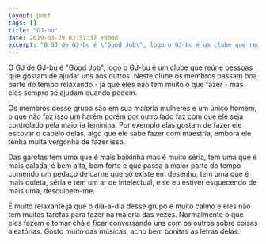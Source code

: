 ```yaml
---
layout: post
tags: []
title: "GJ-bu"
date: 2019-03-29 03:51:37 +0000
excerpt: "O GJ de GJ-bu é \"Good Job\", logo o GJ-bu é um clube que reúne pessoas que gostam de ajudar uns aos outros. Neste clube os membros passam..."
---
```


O GJ de GJ-bu é "Good Job", logo o GJ-bu é um clube que reúne pessoas que gostam de ajudar uns aos outros. Neste clube os membros passam boa parte do tempo relaxando - já que eles não tem muito o que fazer - mas eles sempre se ajudam quando podem.

Os membros desse grupo são em sua maioria mulheres e um único homem, o que não faz isso um harém porém por outro lado faz com que ele seja controlado pela maioria feminina. Por exemplo elas gostam de fazer ele escovar o cabelo delas, algo que ele sabe fazer com maestria, embora ele tenha muita vergonha de fazer isso.

Das garotas tem uma que é mais baixinha mas é muito séria, tem uma que é mais calada, é bem alta, bem forte e que passa a maior parte do tempo comendo um pedaço de carne que só existe em desenho, tem uma que é mais quieta, séria e tem um ar de intelectual, e se eu estiver esquecendo de mais uma, desculpem-me.

É muito relaxante já que o dia-a-dia desse grupo é muito calmo e eles não tem muitas tarefas para fazer na maioria das vezes. Normalmente o que eles fazem é tomar chá e ficar conversando uns com os outros sobre coisas aleatórias. Gosto muito das músicas, acho bem bonitas as letras delas.